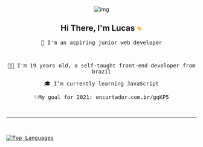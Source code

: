 <p align="center" ><img margin="auto" alt="img" src="https://media1.giphy.com/media/Wj7lNjMNDxSmc/giphy.gif?cid=ecf05e47f8931a952f05c21f539ce779c6e0009299656474&rid=giphy.gif" width="200" height="auto" /></p>

<h2 align="center">Hi There, I'm Lucas <img src="https://raw.githubusercontent.com/ABSphreak/ABSphreak/master/gifs/Hi.gif" width="15"></img></h2>

<samp>
<p align="center">🚀 I'm an aspiring junior web developer</p>


<br>
<p align="center">👨‍💻  I'm 19 years old, a self-taught front-end developer from brazil</p>

<p align="center">🎓 I’m currently learning JavaScript</p>

<p align="center">✨My goal for 2021: <a>encurtador.com.br/gqKP5</a> </p>

<br>
<hr>
<br>

[![Top Languages](https://github-readme-stats.vercel.app/api/top-langs/?username=LucasBaierle)](https://github.com/anuraghazra/github-readme-stats)


